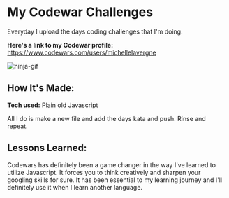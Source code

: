 # My Codewar Challenges     
         
Everyday I upload the days coding challenges that I'm doing.                                                             

**Here's a link to my Codewar profile:** https://www.codewars.com/users/michellelavergne
     
![ninja-gif](https://media.giphy.com/media/3ohhwytHcusSCXXOUg/giphy.gif)
 
## How It's Made:      
               
**Tech used:** Plain old Javascript    

All I do is make a new file and add the days kata and push. Rinse and repeat.

## Lessons Learned:

Codewars has definitely been a game changer in the way I've learned to utilize Javascript. It forces you to think creatively and sharpen your googling skills for sure. It has been essential to my learning journey and I'll definitely use it when I learn another language.
                
                           
                          
                        
          
                          
                        
                 
        
              
     
